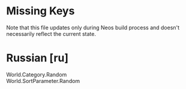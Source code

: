 # Missing Keys
Note that this file updates only during Neos build process and doesn't necessarily reflect the current state.

# Russian [ru]
World.Category.Random  
World.SortParameter.Random  

